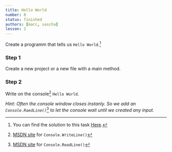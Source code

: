 ```yaml
---
title: Hello World
number: 0
status: finished
authors: [marc, sascha]
lesson: 1
---
```


Create a programm that tells us `Hello World`.[^solution]

[^solution]:
    You can find the solution to this task [Here](https://github.com/satkowski/csharp-solutions/blob/master/01_grundlagen_1/hello_world.cs).

### Step 1

Create a new project or a new file with a main method.

### Step 2

Write on the console[^write_console] `Hello World`.

[^write_console]:
    [MSDN site](https://msdn.microsoft.com/de-de/library/system.console.writeline%28v=vs.110%29.aspx) for `Console.WriteLine()`

*Hint: Often the console window closes instanly. So we add an `Console.RaedLine()`*[^read_console] *to let the console wait until we created any input.*

[^read_console]:
    [MSDN site](https://msdn.microsoft.com/de-de/library/system.console.readline%28v=vs.110%29.aspx) for `Console.ReadLine()`
